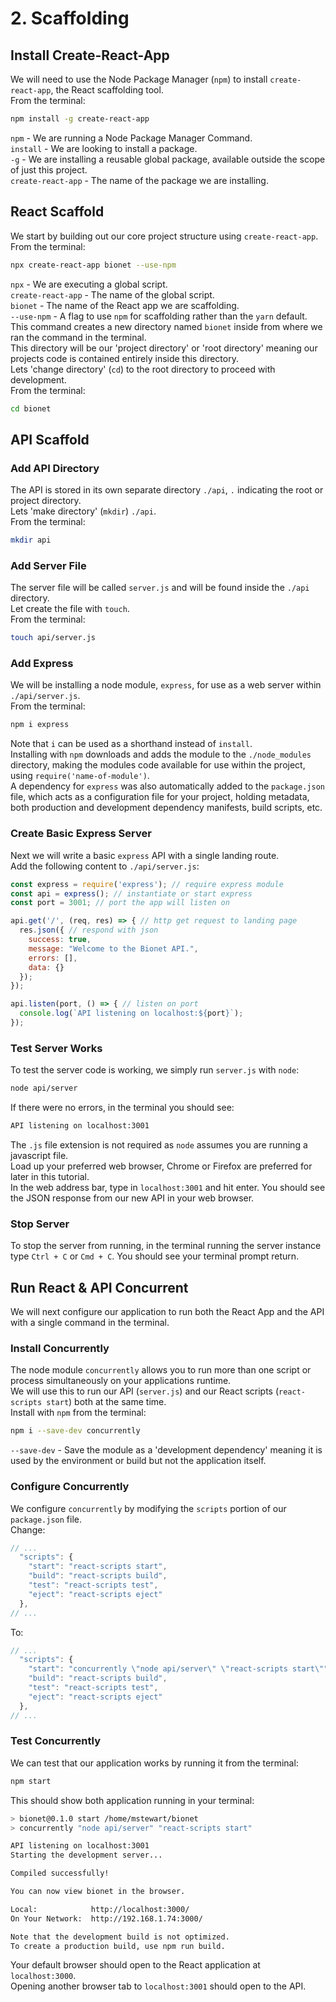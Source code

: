 # 2. Scaffolding

## Install Create-React-App
We will need to use the Node Package Manager (``npm``) to install ``create-react-app``, the React scaffolding tool.  
From the terminal:
```bash
npm install -g create-react-app
```
``npm`` - We are running a Node Package Manager Command.  
``install`` - We are looking to install a package.  
``-g`` - We are installing a reusable global package, available outside the scope of just this project.  
``create-react-app`` - The name of the package we are installing.


## React Scaffold
We start by building out our core project structure using ``create-react-app``.  
From the terminal:
```bash
npx create-react-app bionet --use-npm
```
``npx`` - We are executing a global script.  
``create-react-app`` - The name of the global script.  
``bionet`` - The name of the React app we are scaffolding.  
``--use-npm`` - A flag to use ``npm`` for scaffolding rather than the ``yarn`` default.  
This command creates a new directory named `bionet` inside from where we ran the command in the terminal.  
This directory will be our 'project directory' or 'root directory' meaning our projects code is contained entirely inside this directory.  
Lets 'change directory' (`cd`) to the root directory to proceed with development.  
From the terminal:
```bash
cd bionet
```


## API Scaffold

### Add API Directory
The API is stored in its own separate directory `./api`, `.` indicating the root or project directory.  
Lets 'make directory' (`mkdir`) `./api`.  
From the terminal:
```bash
mkdir api
```

### Add Server File
The server file will be called `server.js` and will be found inside the `./api` directory.  
Let create the file with `touch`.  
From the terminal:
```bash  
touch api/server.js
```

### Add Express
We will be installing a node module, `express`, for use as a web server within `./api/server.js`.  
From the terminal:
```bash
npm i express
```
Note that `i` can be used as a shorthand instead of `install`.  
Installing with `npm` downloads and adds the module to the `./node_modules` directory, making the modules code available for use within the project, using `require('name-of-module')`.  
A dependency for `express` was also automatically added to the `package.json` file, which acts as a configuration file for your project, holding metadata, both production and development dependency manifests, build scripts, etc.

### Create Basic Express Server
Next we will write a basic `express` API with a single landing route.  
Add the following content to `./api/server.js`:
```js
const express = require('express'); // require express module
const api = express(); // instantiate or start express
const port = 3001; // port the app will listen on

api.get('/', (req, res) => { // http get request to landing page
  res.json({ // respond with json
    success: true,
    message: "Welcome to the Bionet API.",
    errors: [],
    data: {}
  });
});

api.listen(port, () => { // listen on port
  console.log(`API listening on localhost:${port}`);
});
```


### Test Server Works
To test the server code is working, we simply run `server.js` with `node`:
```bash
node api/server
```
If there were no errors, in the terminal you should see:
```bash
API listening on localhost:3001
```
The `.js` file extension is not required as `node` assumes you are running a javascript file.  
Load up your preferred web browser, Chrome or Firefox are preferred for later in this tutorial.  
In the web address bar, type in `localhost:3001` and hit enter.  You should see the JSON response from our new API in your web browser.

### Stop Server
To stop the server from running, in the terminal running the server instance type `Ctrl + C` or `Cmd + C`. You should see your terminal prompt return.

## Run React & API Concurrent
We will next configure our application to run both the React App and the API with a single command in the terminal.

### Install Concurrently
The node module `concurrently` allows you to run more than one script or process simultaneously on your applications runtime.  
We will use this to run our API (`server.js`) and our React scripts (`react-scripts start`) both at the same time.  
Install with `npm` from the terminal:
```bash
npm i --save-dev concurrently
```
``--save-dev`` - Save the module as a 'development dependency' meaning it is used by the environment or build but not the application itself.  

### Configure Concurrently
We configure `concurrently` by modifying the `scripts` portion of our `package.json` file.  
Change:
```js
// ...
  "scripts": {
    "start": "react-scripts start",
    "build": "react-scripts build",
    "test": "react-scripts test",
    "eject": "react-scripts eject"
  },
// ...  
```
To:
```js
// ...
  "scripts": {
    "start": "concurrently \"node api/server\" \"react-scripts start\"",
    "build": "react-scripts build",
    "test": "react-scripts test",
    "eject": "react-scripts eject"
  },
// ...
```

### Test Concurrently
We can test that our application works by running it from the terminal:
```bash
npm start
```
This should show both application running in your terminal:
```bash
> bionet@0.1.0 start /home/mstewart/bionet
> concurrently "node api/server" "react-scripts start"

API listening on localhost:3001
Starting the development server...

Compiled successfully!

You can now view bionet in the browser.

Local:            http://localhost:3000/
On Your Network:  http://192.168.1.74:3000/

Note that the development build is not optimized.
To create a production build, use npm run build.
```
Your default browser should open to the React application at `localhost:3000`.  
Opening another browser tab to `localhost:3001` should open to the API.

